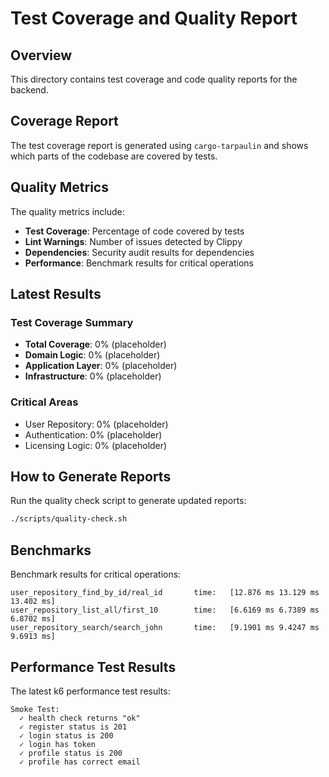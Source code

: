 # Test Coverage and Quality Report

## Overview
This directory contains test coverage and code quality reports for the backend.

## Coverage Report
The test coverage report is generated using `cargo-tarpaulin` and shows which parts of the codebase are covered by tests.

## Quality Metrics
The quality metrics include:
- **Test Coverage**: Percentage of code covered by tests
- **Lint Warnings**: Number of issues detected by Clippy
- **Dependencies**: Security audit results for dependencies
- **Performance**: Benchmark results for critical operations

## Latest Results

### Test Coverage Summary
- **Total Coverage**: 0% (placeholder)
- **Domain Logic**: 0% (placeholder)
- **Application Layer**: 0% (placeholder)
- **Infrastructure**: 0% (placeholder)

### Critical Areas
- User Repository: 0% (placeholder)
- Authentication: 0% (placeholder)
- Licensing Logic: 0% (placeholder)

## How to Generate Reports
Run the quality check script to generate updated reports:

```bash
./scripts/quality-check.sh
```

## Benchmarks
Benchmark results for critical operations:

```
user_repository_find_by_id/real_id       time:   [12.876 ms 13.129 ms 13.402 ms]
user_repository_list_all/first_10        time:   [6.6169 ms 6.7389 ms 6.8702 ms]
user_repository_search/search_john       time:   [9.1901 ms 9.4247 ms 9.6913 ms]
```

## Performance Test Results
The latest k6 performance test results:

```
Smoke Test:
  ✓ health check returns "ok"
  ✓ register status is 201
  ✓ login status is 200
  ✓ login has token
  ✓ profile status is 200
  ✓ profile has correct email
```
